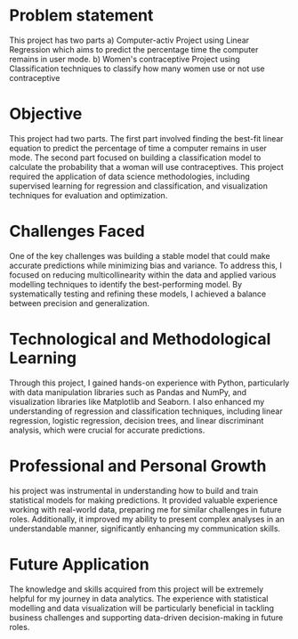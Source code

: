 # Problem statement
This project has two parts a) Computer-activ Project using Linear Regression which aims to predict the percentage time the computer remains in user mode. b) Women's contraceptive Project using Classification techniques to classify how many women use or not use contraceptive
# Objective
This project had two parts. The first part involved finding the best-fit linear equation to predict the percentage of time a computer remains in user mode. The second part focused on building a classification model to calculate the probability that a woman will use contraceptives. This project required the application of data science methodologies, including supervised learning for regression and classification, and visualization techniques for evaluation and optimization.
# Challenges Faced
One of the key challenges was building a stable model that could make accurate predictions while minimizing bias and variance. To address this, I focused on reducing multicollinearity within the data and applied various modelling techniques to identify the best-performing model. By systematically testing and refining these models, I achieved a balance between precision and generalization.
# Technological and Methodological Learning
Through this project, I gained hands-on experience with Python, particularly with data manipulation libraries such as Pandas and NumPy, and visualization libraries like Matplotlib and Seaborn. I also enhanced my understanding of regression and classification techniques, including linear regression, logistic regression, decision trees, and linear discriminant analysis, which were crucial for accurate predictions.
# Professional and Personal Growth
his project was instrumental in understanding how to build and train statistical models for making predictions. It provided valuable experience working with real-world data, preparing me for similar challenges in future roles. Additionally, it improved my ability to present complex analyses in an understandable manner, significantly enhancing my communication skills.
# Future Application
The knowledge and skills acquired from this project will be extremely helpful for my journey in data analytics. The experience with statistical modelling and data visualization will be particularly beneficial in tackling business challenges and supporting data-driven decision-making in future roles.
